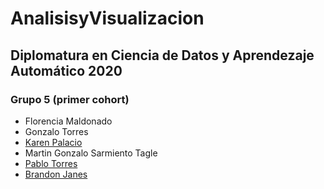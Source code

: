 # AnalisisyVisualizacion

## Diplomatura en Ciencia de Datos y Aprendezaje Automático 2020
### Grupo 5 (primer cohort)
* Florencia Maldonado
* Gonzalo Torres
* [Karen Palacio](github.com/karen-pal)
* Martin Gonzalo Sarmiento Tagle
* [Pablo Torres](https://github.com/Pablo-Glitch)
* [Brandon Janes](https://github.com/bubjanes)
